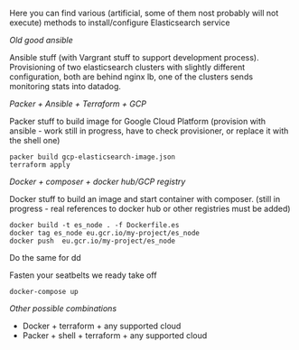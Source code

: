 Here you can find various (artificial, some of them nost probably will not execute) methods to install/configure Elasticsearch service

*Old good ansible*

Ansible stuff (with Vargrant stuff to support development process). Provisioning of two elasticsearch clusters with slightly different configuration, both are behind nginx lb, one of the clusters sends monitoring stats into datadog.

*Packer + Ansible + Terraform + GCP*

Packer stuff to build image for Google Cloud Platform (provision with ansible - work still in progress, have to check provisioner, or replace it with the shell one)

```
packer build gcp-elasticsearch-image.json
terraform apply
```

*Docker + composer + docker hub/GCP registry*

Docker stuff to build an image and start container with composer. (still in progress - real references to docker hub or other registries must be added)

```
docker build -t es_node . -f Dockerfile.es
docker tag es_node eu.gcr.io/my-project/es_node
docker push  eu.gcr.io/my-project/es_node
```

Do the same for dd

Fasten your seatbelts we ready take off

```
docker-compose up
```

*Other possible combinations*

- Docker + terraform + any supported cloud
- Packer + shell + terraform + any supported cloud
